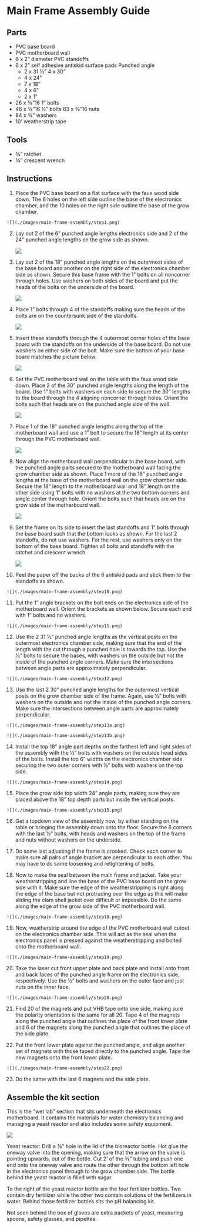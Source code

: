 # Main Frame Assembly Guide

## Parts

  * PVC base board
  * PVC motherboard wall
  * 6 x 2” diameter PVC standoffs
  * 6 x 2” self adhesive anti­skid surface pads Punched angle
    * 2 x 31 1⁄2” 4 x 30”
    * 4 x 24”
    * 7 x 18”
    * 4 x 6”
    * 2 x 1”
  * 26 x 3⁄8”­16 1” bolts
  * 46 x 3⁄8”­16 1⁄2” bolts 83 x 3⁄8”­16 nuts
  * 84 x 3⁄8” washers
  * 10’ weatherstrip tape

## Tools

  * 3⁄8” ratchet
  * 3⁄8” crescent wrench

## Instructions

1.   Place the PVC base board on a flat surface with the faux wood side down. The 6 holes on the left side outline the base of the electronics chamber, and the 10 holes on the right side outline the base of the grow chamber.

    ![](./images/main-frame-assembly/step1.png)

2.  Lay out 2 of the 6” punched angle lengths electronics side and 2 of the 24” punched angle lengths on the grow side as shown.

    ![](./images/main-frame-assembly/step2.png)

3.  Lay out 2 of the 18” punched angle lengths on the outermost sides of the base board and another on the right side of the electronics chamber side as shown. Secure this base frame with the 1” bolts on all non­corner through holes. Use washers on both sides of the board and put the heads of the bolts on the underside of the board.

    ![](./images/main-frame-assembly/step3.png)

4.  Place 1” bolts through 4 of the standoffs making sure the heads of the bolts are on the countersunk side of the standoffs.

    ![](./images/main-frame-assembly/step4.png)

5.  Insert these standoffs through the 4 outermost corner holes of the base board with the standoffs on the underside of the base board. Do not use washers on either side of the bolt. Make sure the bottom of your base board matches the picture below.

    ![](./images/main-frame-assembly/step5.png)

6.  Set the PVC motherboard wall on the table with the faux wood side down. Place 2 of the 30” punched angle lengths along the length of the board. Use 1” bolts with washers on each side to secure the 30” lengths to the board through the 4 aligning non­corner through holes. Orient the bolts such that heads are on the punched angle side of the wall.

    ![](./images/main-frame-assembly/step6.png)

7.  Place 1 of the 18” punched angle lengths along the top of the motherboard wall and use a 1” bolt to secure the 18” length at its center through the PVC motherboard wall.

    ![](./images/main-frame-assembly/step7.png)

8.  Now align the motherboard wall perpendicular to the base board, with the punched angle parts secured to the motherboard wall facing the grow chamber side as shown. Place 1 more of the 18” punched angle lengths at the base of the motherboard wall on the grow chamber side. Secure the 18” length to the motherboard wall and 18” length on the other side using 1” bolts with no washers at the two bottom corners and single center through hole. Orient the bolts such that heads are on the grow side of the motherboard wall.

    ![](./images/main-frame-assembly/step8.png)

9.  Set the frame on its side to insert the last standoffs and 1” bolts through the base board such that the bottom looks as shown. For the last 2 standoffs, do not use washers. For the rest, use washers only on the bottom of the base board. Tighten all bolts and standoffs with the ratchet and crescent wrench.

    ![](./images/main-frame-assembly/step9.png)

10.   Peel the paper off the backs of the 6 anti­skid pads and stick them to the standoffs as shown.

    ![](./images/main-frame-assembly/step10.png)

11.   Put the 1” angle brackets on the bolt ends on the electronics side of the motherboard wall. Orient the brackets as shown below. Secure each end with 1” bolts and no washers.

    ![](./images/main-frame-assembly/step11.png)

12.   Use the 2 31 1⁄2” punched angle lengths as the vertical posts on the outermost electronics chamber side, making sure that the end of the length with the cut through a punched hole is towards the top. Use the 1⁄2” bolts to secure the bases, with washers on the outside but not the inside of the punched angle corners. Make sure the intersections between angle parts are approximately perpendicular.

    ![](./images/main-frame-assembly/step12.png)

13.   Use the last 2 30” punched angle lengths for the outermost vertical posts on the grow chamber side of the frame. Again, use 1⁄2” bolts with washers on the outside and not the inside of the punched angle corners. Make sure the intersections between angle parts are approximately perpendicular.

    ![](./images/main-frame-assembly/step13a.png)

    ![](./images/main-frame-assembly/step13b.png)

14.   Install the top 18” angle part depths on the farthest left and right sides of the assembly with the 1⁄2” bolts with washers on the outside head sides of the bolts. Install the top 6” widths on the electronics chamber side, securing the two outer corners with 1⁄2” bolts with washers on the top side.

    ![](./images/main-frame-assembly/step14.png)

15.   Place the grow side top width 24” angle parts, making sure they are placed above the 18” top depth parts but inside the vertical posts.

    ![](./images/main-frame-assembly/step15.png)

16.   Get a top­down view of the assembly now, by either standing on the table or bringing the assembly down onto the floor. Secure the 6 corners with the last 1⁄2” bolts, with heads and washers on the top of the frame and nuts without washers on the underside.

17.   Do some last adjusting if the frame is crooked. Check each corner to make sure all pairs of angle bracket are perpendicular to each other. You may have to do some loosening and retightening of bolts.

18.   Now to make the seal between the main frame and jacket. Take your weatherstripping and line the base of the PVC base board on the grow side with it. Make sure the edge of the weatherstripping is right along the edge of the base but not protruding over the edge as this will make sliding the clam shell jacket over difficult or impossible. Do the same along the edge of the grow side of the PVC motherboard wall.

    ![](./images/main-frame-assembly/step18.png)

19.   Now, weatherstrip around the edge of the PVC motherboard wall cutout on the electronics chamber side. This will act as the seal when the electronics panel is pressed against the weatherstripping and bolted onto the motherboard wall.

    ![](./images/main-frame-assembly/step19.png)

20.   Take the laser cut front upper plate and back plate and install onto front and back faces of the punched angle frame on the electronics side, respectively. Use the 1⁄2” bolts and washers on the outer face and just nuts on the inner face.

    ![](./images/main-frame-assembly/step20.png)

21.   Find 20 of the magnets and put VHB tape onto one side, making sure the polarity orientation is the same for all 20. Tape 4 of the magnets along the punched angle that outlines the place of the front lower plate and 6 of the magnets along the punched angle that outlines the place of the side plate.

22.   Put the front lower plate against the punched angle, and align another set of magnets with those taped directly to the punched angle. Tape the new magnets onto the front lower plate.

    ![](./images/main-frame-assembly/step22.png)

23.   Do the same with the last 6 magnets and the side plate.

## Assemble the kit section

This is the “wet lab” section that sits underneath the electronics motherboard. It contains the materials for water chemistry balancing and managing a yeast reactor and also includes some safety equipment.

![](./images/main-frame-assembly/kit.png)

Yeast reactor: Drill a 3⁄8” hole in the lid of the bioreactor bottle. Hot glue the one­way valve into the opening, making sure that the arrow on the valve is pointing upwards, out of the bottle. Cut 2’ of the 3⁄8” tubing and push one end onto the one­way valve and route the other through the bottom left hole in the electronics panel through to the grow chamber side. The bottle behind the yeast reactor is filled with sugar.

To the right of the yeast reactor bottle are the four fertilizer bottles. Two contain dry fertilizer while the other two contain solutions of the fertilizers in water. Behind those fertilizer bottles sits the pH balancing kit.

Not seen behind the box of gloves are extra packets of yeast, measuring spoons, safety glasses, and pipettes.
